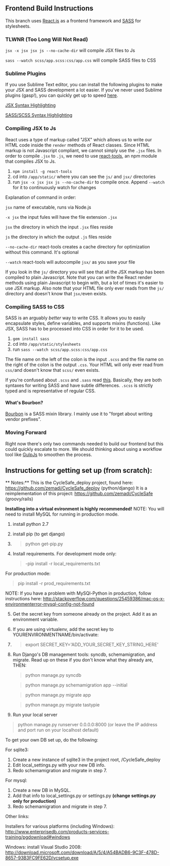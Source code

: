 ## Frontend Build Instructions

This branch uses [React.js](http://facebook.github.io/react/) as a frontend framework and [SASS](http://sass-lang.com/) for stylesheets. 

### TLWNR (Too Long Will Not Read)

`jsx -x jsx jsx js --no-cache-dir` will compile JSX files to Js

`sass --watch scss/app.scss:css/app.css` will compile SASS files to CSS

### Sublime Plugins

If you use Sublime Text editor, you can install the following plugins to make your JSX and SASS development a lot easier. If you've never used Sublime plugins (gasp!), you can quickly get up to speed [here](https://packagecontrol.io/installation).

[JSX Syntax Highlighting](https://packagecontrol.io/packages/ReactJS)

[SASS/SCSS Syntax Highlighting](https://packagecontrol.io/packages/Sass)

### Compiling JSX to Js

React uses a type of markup called "JSX" which allows us to write our HTML code inside the `render` methods of React classes. Since HTML markup is not Javascript compliant, we cannot simply use the `.jsx` files. In order to compile `.jsx` to `.js`, we need to use [react-tools](https://www.npmjs.com/package/react-tools), an npm module that compiles JSX to Js. 

1. `npm install -g react-tools`
2. cd into `/app/static/` where you can see the `js/` and `jsx/` directories
3. run `jsx -x jsx jsx js --no-cache-dir` to compile once. Append `--watch` for it to continuously watch for changes

Explanation of command in order:

`jsx` name of executable, runs via Node.js

`-x jsx` the input fules will have the file extension `.jsx`

`jsx` the directory in which the input `.jsx` files reside

`js` the directory in which the output `.js` files reside

`--no-cache-dir` react-tools creates a cache directory for optimization without this command. It's optional

`--watch` react-tools will autocompile `jsx/` as you save your file

If you look in the `js/` directory you will see that all the JSX markup has been compiled to plain Javascript. Note that you can write the React render methods using plain Javascript to begin with, but a lot of times it's easier to use JSX markup. Also note that your HTML file only ever reads from the `js/` directory and doesn't know that `jsx/`even exists.

### Compiling SASS to CSS

SASS is an arguably *better* way to write CSS. It allows you to easily encapsulate styles, define variables, and supports mixins (functions). Like JSX, SASS has to be processed into CSS in order for it to be used. 

1. `gem install sass`
2. cd into `/app/static/stylesheets`
3. run `sass --watch scss/app.scss:css/app.css`

The file name on the left of the colon is the input `.scss` and the file name on the right of the colon is the output `.css`. Your HTML will only ever read from `css/`and doesn't know that `scss/` even exists.

If you're confused about `.scss` and `.sass` read [this](http://thesassway.com/editorial/sass-vs-scss-which-syntax-is-better). Basically, they are both syntaxes for writing SASS and have subtle differences. `.scss` is strictly typed and is representative of regular CSS. 

#### What's Bourbon?

[Bourbon](http://bourbon.io/) is a SASS mixin library. I mainly use it to "forget about writing vendor prefixes". 

### Moving Forward

Right now there's only two commands needed to build our frontend but this could quickly escalate to more. We should thinking about using a workflow tool like [GulpJs](http://gulpjs.com/) to smoothen the process.

## Instructions for getting set up (from scratch):


** Notes:**
 This is the CycleSafe_deploy project, found here: https://github.com/zemadi/CycleSafe_deploy (python/django)
 It is a reimplementation of this project: https://github.com/zemadi/CycleSafe (groovy/rails)

**Installing into a virtual evironment is highly recommended!**
NOTE: You will need to install MySQL for running in production mode.


1. install python 2.7
2. install pip (to get django)
3. > python get-pip.py
 
4. Install requirements.
 For development mode only: 
   > -pip install -r local_requirements.txt

 For production mode:
   > pip install -r prod_requirements.txt
  
  NOTE: If you have a problem with MySQl-Python in production, follow instructions here: http://stackoverflow.com/questions/25459386/mac-os-x-environmenterror-mysql-config-not-found

5. Get the secret key from someone already on the project. Add it as an environment variable. 
6. If you are using virtualenv, add the secret key to YOURENVIRONMENTNAME/bin/activate:
7. 
   > export SECRET_KEY='ADD_YOUR_SECRET_KEY_STRING_HERE'
7. Run Django's DB management tools: syncdb, schemamigration, and migrate. Read up on these if you don't know what they already are, THEN:
   > python manage.py syncdb

   > python manage.py schemamigration app --initial
   
   > python manage.py migrate app
   
   > python manage.py migrate tastypie
   
8. Run your local server
  > python manage.py runserver 0.0.0.0:8000 (or leave the IP address and port run on your localhost default)
 
To get your own DB set up, do the following:

For sqlite3:
 1. Create a new instance of sqlite3 in the project root, /CycleSafe_deploy
 2. Edit local_settings.py with your new DB info.
 3. Redo schemamigration and migrate in step 7.


For mysql:
 1. Create a new DB in MySQL.
 2. Add that info to local_settings.py or settings.py **(change settings.py only for production)** 
 3. Redo schemamigration and migrate in step 7.
  
Other links:

 Installers for various platforms (including Windows):
     http://www.enterprisedb.com/products-services-training/pgdownload#windows

 Windows: install Visual Studio 2008:
   http://download.microsoft.com/download/A/5/4/A54BADB6-9C3F-478D-8657-93B3FC9FE62D/vcsetup.exe

